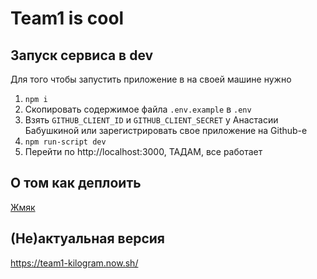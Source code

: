 Team1 is cool
=========

Запуск сервиса в dev
------------------

Для того чтобы запустить приложение в на своей машине нужно

1) `npm i`
2) Скопировать содержимое файла `.env.example` в `.env`
3) Взять `GITHUB_CLIENT_ID` и `GITHUB_CLIENT_SECRET` у Анастасии Бабушкиной или зарегистрировать свое приложение на Github-е
4) `npm run-script dev`
5) Перейти по http://localhost:3000, ТАДАМ, все работает

О том как деплоить
------------------

[Жмяк](https://github.com/urfu-2017/team1/wiki/%D0%9E-%D1%82%D0%BE%D0%BC-%D0%BA%D0%B0%D0%BA-%D0%BF%D1%80%D0%B0%D0%B2%D0%B8%D0%BB%D1%8C%D0%BD%D0%BE-%D0%B4%D0%B5%D0%BF%D0%BB%D0%BE%D0%B8%D1%82%D1%8C)


(Не)актуальная версия
-----------------

https://team1-kilogram.now.sh/

